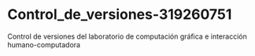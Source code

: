 # Control_de_versiones-319260751
Control de versiones del laboratorio de computación gráfica e interacción humano-computadora
